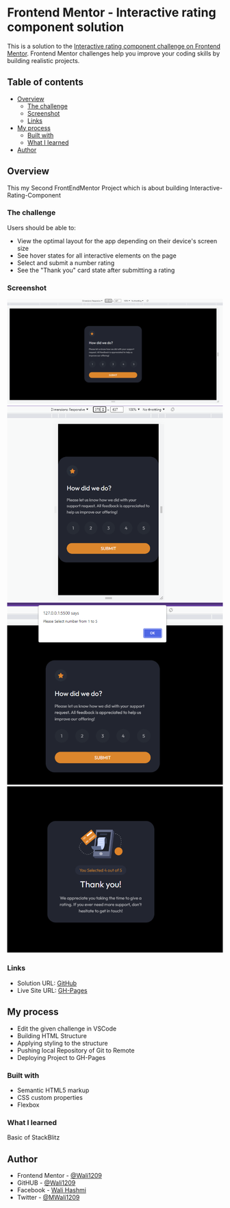 # Frontend Mentor - Interactive rating component solution

This is a solution to the [Interactive rating component challenge on Frontend Mentor](https://www.frontendmentor.io/challenges/interactive-rating-component-koxpeBUmI). Frontend Mentor challenges help you improve your coding skills by building realistic projects.

## Table of contents

- [Overview](#overview)
  - [The challenge](#the-challenge)
  - [Screenshot](#screenshot)
  - [Links](#links)
- [My process](#my-process)
  - [Built with](#built-with)
  - [What I learned](#what-i-learned)
- [Author](#author)

## Overview

This my Second FrontEndMentor Project which is about building Interactive-Rating-Component

### The challenge

Users should be able to:

- View the optimal layout for the app depending on their device's screen size
- See hover states for all interactive elements on the page
- Select and submit a number rating
- See the "Thank you" card state after submitting a rating

### Screenshot

![Desktop](./design/output/Desktop-1440px.PNG)
![Mobile](./design/output/Mobile-375px.PNG)
![Illegal-Submit](./design/output/submit-without-rate.PNG)
![Thank-you-section](./design/output/thank-you-section.PNG)

### Links

- Solution URL: [GitHub](https://github.com/Wali1209/interactive-rating-component-main)
- Live Site URL: [GH-Pages](https://wali1209.github.io/interactive-rating-component-main/)

## My process

- Edit the given challenge in VSCode
- Building HTML Structure
- Applying styling to the structure
- Pushing local Repository of Git to Remote
- Deploying Project to GH-Pages

### Built with

- Semantic HTML5 markup
- CSS custom properties
- Flexbox

### What I learned

Basic of StackBlitz

## Author

- Frontend Mentor - [@Wali1209](https://www.frontendmentor.io/profile/Wali1209)
- GitHUB - [@Wali1209](https://github.com/Wali1209)
- Facebook - [Wali Hashmi](https://www.facebook.com/mdwali.hashmi.1/)
- Twitter - [@MWali1209](https://twitter.com/MWali1209)
